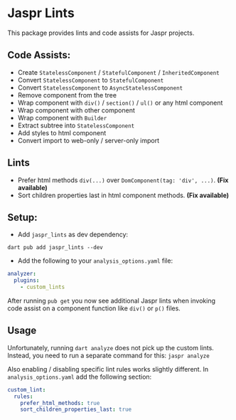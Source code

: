 # Jaspr Lints

This package provides lints and code assists for Jaspr projects.

## Code Assists:

- Create `StatelessComponent` / `StatefulComponent` / `InheritedComponent`
- Convert `StatelessComponent` to `StatefulComponent`
- Convert `StatelessComponent` to `AsyncStatelessComponent`
- Remove component from the tree
- Wrap component with `div()` / `section()` / `ul()` or any html component
- Wrap component with other component
- Wrap component with `Builder`
- Extract subtree into `StatelessComponent`
- Add styles to html component
- Convert import to web-only / server-only import

## Lints

- Prefer html methods `div(...)` over `DomComponent(tag: 'div', ...)`. **(Fix available)**
- Sort children properties last in html component methods. **(Fix available)**

## Setup:

* Add `jaspr_lints` as dev dependency:
```shell
dart pub add jaspr_lints --dev
```

* Add the following to your `analysis_options.yaml` file:
```yaml
analyzer:
  plugins:
    - custom_lints
```

After running `pub get` you now see additional Jaspr lints 
when invoking code assist on a component function like `div()` or `p()` files.

## Usage

Unfortunately, running `dart analyze` does not pick up the custom lints. 
Instead, you need to run a separate command for this: `jaspr analyze`

Also enabling / disabling specific lint rules works slightly different.
In `analysis_options.yaml` add the following section:

```yaml
custom_lint:
  rules:
    prefer_html_methods: true
    sort_children_properties_last: true
```
